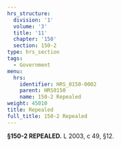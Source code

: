 ```yaml
---
hrs_structure:
  division: '1'
  volume: '3'
  title: '11'
  chapter: '150'
  section: 150-2
type: hrs_section
tags:
  - Government
menu:
  hrs:
    identifier: HRS_0150-0002
    parent: HRS0150
    name: 150-2 Repealed
weight: 45010
title: Repealed
full_title: 150-2 Repealed
---
```

**§150-2 REPEALED.** L 2003, c 49, §12.
